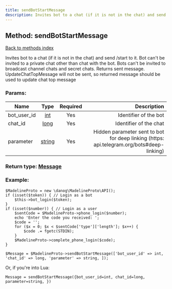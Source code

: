```yaml
---
title: sendBotStartMessage
description: Invites bot to a chat (if it is not in the chat) and send /start to it. Bot can't be invited to a private chat other than chat with the bot. Bots can't be invited to broadcast channel chats and secret chats. Returns sent message. UpdateChatTopMessage will not be sent, so returned message should be used to update chat top message
---
```

## Method: sendBotStartMessage  
[Back to methods index](index.md)


Invites bot to a chat (if it is not in the chat) and send /start to it. Bot can't be invited to a private chat other than chat with the bot. Bots can't be invited to broadcast channel chats and secret chats. Returns sent message. UpdateChatTopMessage will not be sent, so returned message should be used to update chat top message

### Params:

| Name     |    Type       | Required | Description |
|----------|:-------------:|:--------:|------------:|
|bot\_user\_id|[int](../types/int.md) | Yes|Identifier of the bot|
|chat\_id|[long](../types/long.md) | Yes|Identifier of the chat|
|parameter|[string](../types/string.md) | Yes|Hidden parameter sent to bot for deep linking (https: api.telegram.org/bots#deep-linking)|


### Return type: [Message](../types/Message.md)

### Example:


```
$MadelineProto = new \danog\MadelineProto\API();
if (isset($token)) { // Login as a bot
    $this->bot_login($token);
}
if (isset($number)) { // Login as a user
    $sentCode = $MadelineProto->phone_login($number);
    echo 'Enter the code you received: ';
    $code = '';
    for ($x = 0; $x < $sentCode['type']['length']; $x++) {
        $code .= fgetc(STDIN);
    }
    $MadelineProto->complete_phone_login($code);
}

$Message = $MadelineProto->sendBotStartMessage(['bot_user_id' => int, 'chat_id' => long, 'parameter' => string, ]);
```

Or, if you're into Lua:

```
Message = sendBotStartMessage({bot_user_id=int, chat_id=long, parameter=string, })
```

